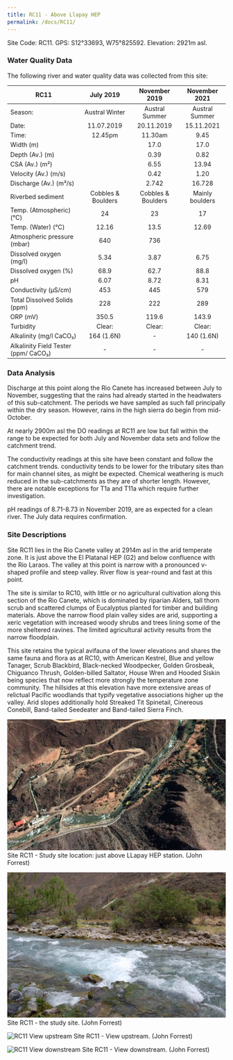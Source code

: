 ```yaml
---
title: RC11 - Above Llapay HEP
permalink: /docs/RC11/
--- 
```


Site Code: RC11.  GPS: S12°33693, W75°825592. Elevation:
2921m asl.

### Water Quality Data

The following river and water quality data was collected from this site:

|     RC11                                    |          July 2019        |        November 2019      |      November 2021     |
|---------------------------------------------|:-------------------------:|:-------------------------:|:----------------------:|
|     Season:                                 |       Austral Winter      |       Austral Summer      |      Austral Summer    |
|     Date:                                   |         11.07.2019        |         20.11.2019        |        15.11.2021      |
|     Time:                                   |           12.45pm         |           11.30am         |           9.45         |
|     Width (m)                               |                           |            17.0           |           17.0         |
|     Depth (Av.) (m)                         |                           |            0.39           |           0.82         |
|     CSA (Av.) (m²)                          |                           |            6.55           |          13.94         |
|     Velocity (Av.) (m/s)                    |                           |            0.42           |           1.20         |
|     Discharge (Av.) (m³/s)                  |                           |            2.742          |          16.728        |
|     Riverbed sediment                       |     Cobbles & Boulders    |     Cobbles & Boulders    |     Mainly boulders    |
|     Temp. (Atmospheric) (°C)                |             24            |             23            |            17          |
|     Temp. (Water) (°C)                      |            12.16          |            13.5           |          12.69         |
|     Atmospheric pressure (mbar)             |             640           |             736           |                        |
|     Dissolved oxygen (mg/l)                 |            5.34           |            3.87           |           6.75         |
|     Dissolved oxygen (%)                    |            68.9           |            62.7           |           88.8         |
|     pH                                      |            6.07           |            8.72           |           8.31         |
|     Conductivity (µS/cm)                    |             453           |             445           |           579          |
|     Total Dissolved Solids (ppm)            |             228           |             222           |           289          |
|     ORP (mV)                                |            350.5          |            119.6          |          143.9         |
|     Turbidity                               |           Clear:          |           Clear:          |          Clear:        |
|     Alkalinity (mg/l CaCO₃)                 |         164 (1.6N)        |              -            |        140 (1.6N)      |
|     Alkalinity Field Tester (ppm/ CaCO₃)    |              -            |              -            |            -           |

### Data Analysis
Discharge at this point along the Rio Canete has increased between July to November, suggesting that the rains had already started in the headwaters of this sub-catchment. The periods we have sampled as such fall principally within the dry season. However, rains in the high sierra do begin from mid-October.                                                                                  

At nearly 2900m asl the DO readings at RC11 are low but fall within the range to be expected for both July and November data sets and follow the catchment trend.

The conductivity readings at this site have been constant and follow the catchment trends. conductivity tends to be lower for the tributary sites than for main channel sites, as might be expected. Chemical weathering is much reduced in the sub-catchments as they are of shorter length. However, there are notable exceptions for T1a and T11a which require further investigation.  

pH readings of 8.71-8.73 in November 2019, are as expected for a clean river. The July data requires confirmation. 

### Site Descriptions
Site RC11 lies in the Rio Canete valley at 2914m asl in the arid temperate zone. It is just above the El Platanal HEP (G2) and below confluence with the Rio Laraos. The valley at this point is narrow with a pronounced v-shaped profile and steep valley. River flow is year-round and fast at this point. 

The site is similar to RC10, with little or no agricultural cultivation along this section of the Rio Canete, which is dominated by riparian Alders, tall thorn scrub and scattered clumps of Eucalyptus planted for timber and building materials. Above the narrow flood plain valley sides are arid, supporting a xeric vegetation with increased woody shrubs and trees lining some of the more sheltered ravines. The limited agricultural activity results from the narrow floodplain. 

This site retains the typical avifauna of the lower elevations and shares the same fauna and flora as at RC10, with American Kestrel, Blue and yellow Tanager, Scrub Blackbird, Black-necked Woodpecker, Golden Grosbeak, Chiguanco Thrush, Golden-billed Saltator, House Wren and Hooded Siskin being species that now reflect more strongly the temperature zone community. The hillsides at this elevation have more extensive areas of relictual Pacific woodlands that typify vegetative associations higher up the valley. Arid slopes additionally hold Streaked Tit Spinetail, Cinereous Conebill, Band-tailed Seedeater and Band-tailed Sierra Finch.


![RC11 View upstream](/assets/SiteDescriptions/RC11/RC11LlapayHEP.jpg)
Site RC11 - Study site location: just above LLapay HEP station. (John Forrest)


![Site RC11 - the study site. (John Forrest)](/assets/SiteDescriptions/RC11/RC11Site.jpg)
Site RC11 - the study site. (John Forrest)


![RC11 View upstream](/assets/SiteDescriptions/RC11/Rc11Viewupstream.jpg)
Site RC11 - View upstream. (John Forrest)


![RC11 View downstream](/assets/SiteDescriptions/RC11/RC11Viewdownstream.jpg)
Site RC11 - View downstream. (John Forrest)
